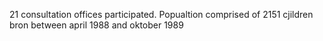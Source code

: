 21 consultation offices participated. Popualtion comprised of 2151 cjildren bron between april 1988 and oktober 1989